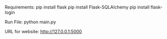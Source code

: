 Requirements:
pip install flask
pip install Flask-SQLAlchemy
pip install flask-login


Run File:
python main.py


URL for website:
http://127.0.0.1:5000
